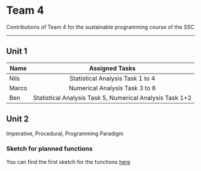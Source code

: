 # Team 4
Contributions of Team 4 for the sustainable programming course of the SSC

---

## Unit 1
|Name | Assigned Tasks |
| ------------- |:-------------:|
|Nils | Statistical Analysis Task 1 to 4|
|Marco | Numerical Analysis Task 3 to 6|
|Ben | Statistical Analysis Task 5, Numerical Analysis Task 1+2|

## Unit 2
Imperative, Procedural,
Programming Paradigm

### Sketch for planned functions
You can find the first sketch for the functions
[here](src/img/function_plan.pdf)

